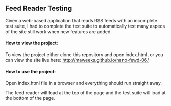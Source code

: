 ## Feed Reader Testing

Given a web-based application that reads RSS feeds with an incomplete test suite, I had to complete the test suite to automatically test many aspecs of the site still work when new features are added.

#### How to view the project:

To view the project either clone this repository and open index.html, or you can view the site live here: http://maweeks.github.io/nano-fewd-06/

#### How to use the project:

Open index.html file in a browser and everything should run straight away.

The feed reader will load at the top of the page and the test suite will load at the bottom of the page.
